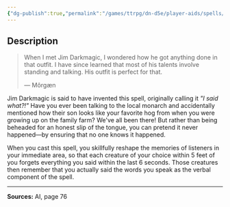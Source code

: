 ```yaml
---
{"dg-publish":true,"permalink":"/games/ttrpg/dn-d5e/player-aids/spells/level-2/gift-of-gab/","tags":["TTRPG/DND/5e","verbal","somatic","royalty","Spell"],"noteIcon":""}
---
```



## Description
> When I met Jim Darkmagic, I wondered how he got anything done in that outfit.
> I have since learned that most of his talents involve standing and talking.
> His outfit is perfect for that.
> 
> &mdash; Môrgæn

Jim Darkmagic is said to have invented this spell, originally calling it *"I said what?!"* Have you ever been talking to the local monarch and accidentally mentioned how their son looks like your favorite hog from when you were growing up on the family farm?
We've all been there!
But rather than being beheaded for an honest slip of the tongue, you can pretend it never happened—by ensuring that no one knows it happened.

When you cast this spell, you skillfully reshape the memories of listeners in your immediate area, so that each creature of your choice within 5 feet of you forgets everything you said within the last 6 seconds.
Those creatures then remember that you actually said the words you speak as the verbal component of the spell.

---

**Sources:** AI, page 76
